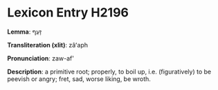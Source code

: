 # Lexicon Entry H2196

**Lemma**: זָעַף

**Transliteration (xlit)**: zâʻaph

**Pronunciation**: zaw-af'

**Description**:
a primitive root; properly, to boil up, i.e. (figuratively) to be peevish or angry; fret, sad, worse liking, be wroth.
